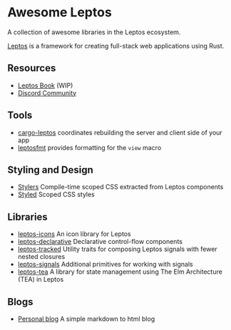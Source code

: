 # Awesome Leptos

A collection of awesome libraries in the Leptos ecosystem.

[Leptos](https://github.com/leptos-rs/leptos) is a framework for creating full-stack web applications using Rust.

## Resources

-   [Leptos Book](https://github.com/leptos-rs/leptos/tree/main/docs/book) (WIP)
-   [Discord Community](https://discord.gg/YdRAhS7eQB)

## Tools

-   [cargo-leptos](https://github.com/leptos-rs/cargo-leptos) coordinates rebuilding the server and client side of your app
-   [leptosfmt](https://github.com/bram209/leptosfmt) provides formatting for the `view` macro

## Styling and Design

-   [Stylers](https://github.com/abishekatp/stylers) Compile-time scoped CSS extracted from Leptos components
-   [Styled](https://github.com/eboody/styled) Scoped CSS styles

## Libraries

-   [leptos-icons](https://github.com/Carlosted/leptos-icons) An icon library for Leptos
-   [leptos-declarative](https://github.com/jquesada2016/leptos-declarative) Declarative control-flow components
-   [leptos-tracked](https://docs.rs/leptos-tracked/latest/leptos_tracked/) Utility traits for composing Leptos signals with fewer nested closures
-   [leptos-signals](https://github.com/akesson/leptos-signals) Additional primitives for working with signals
-   [leptos-tea](https://github.com/jquesada2016/leptos-tea) A library for state management using The Elm Architecture (TEA) in Leptos

## Blogs

-   [Personal blog](https://github.com/LeVuMinhHuy/blog) A simple markdown to html blog
